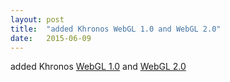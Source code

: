 ```yaml
---
layout: post
title:  "added Khronos WebGL 1.0 and WebGL 2.0"
date:   2015-06-09
---
```


added Khronos <a href="https://www.khronos.org/registry/webgl/specs/latest/1.0/">WebGL 1.0</a> and <a href="https://www.khronos.org/registry/webgl/specs/latest/2.0/">WebGL 2.0</a>

